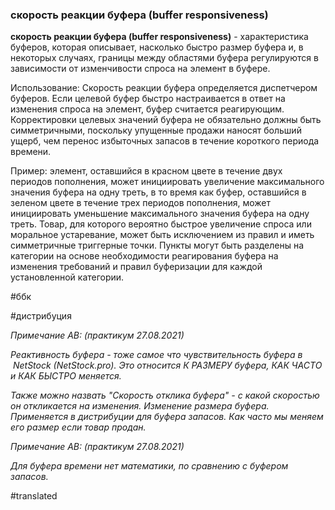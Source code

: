 ### скорость реакции буфера (buffer responsiveness)

**скорость реакции буфера (buffer responsiveness)** - характеристика буферов, которая описывает, насколько быстро размер буфера и, в некоторых случаях, границы между областями буфера регулируются в зависимости от изменчивости спроса на элемент в буфере.

Использование: Скорость реакции буфера определяется диспетчером буферов. Если целевой буфер быстро настраивается в ответ на изменения спроса на элемент, буфер считается реагирующим. Корректировки целевых значений буфера не обязательно должны быть симметричными, поскольку упущенные продажи наносят больший ущерб, чем перенос избыточных запасов в течение короткого периода времени.

Пример: элемент, оставшийся в красном цвете в течение двух периодов пополнения, может инициировать увеличение максимального значения буфера на одну треть, в то время как буфер, оставшийся в зеленом цвете в течение трех периодов пополнения, может инициировать уменьшение максимального значения буфера на одну треть. Товар, для которого вероятно быстрое увеличение спроса или моральное устаревание, может быть исключением из правил и иметь симметричные триггерные точки. Пункты могут быть разделены на категории на основе необходимости реагирования буфера на изменения требований и правил буферизации для каждой установленной категории.

#ббк

#дистрибуция

*Примечание АВ: (практикум 27.08.2021)*

*Реактивность буфера - тоже самое что чувствительность буфера в  NetStock (NetStock.pro). Это относится К РАЗМЕРУ буфера, КАК ЧАСТО и КАК БЫСТРО меняется.*

*Также можно назвать "Скорость отклика буфера" - с какой скоростью он откликается на изменения. Изменение размера буфера. Применяется в дистрибуции для буфера запасов. Как часто мы меняем его размер если товар продан.*

*Примечание АВ: (практикум 27.08.2021)*

*Для буфера времени нет математики, по сравнению с буфером запасов.*

#translated
